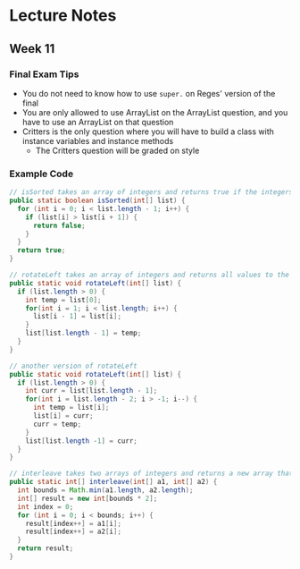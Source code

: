 # Lecture Notes
## Week 11

### Final Exam Tips
* You do not need to know how to use `super.` on Reges' version of the final
* You are only allowed to use ArrayList on the ArrayList question, and you have to use an ArrayList on that question
* Critters is the only question where you will have to build a class with instance variables and instance methods
  * The Critters question will be graded on style

### Example Code

```java
// isSorted takes an array of integers and returns true if the integers appear in sorted (nondecreasing) order
public static boolean isSorted(int[] list) {
  for (int i = 0; i < list.length - 1; i++) {
    if (list[i] > list[i + 1]) {
      return false;
    }
  }
  return true;
}
```

```java
// rotateLeft takes an array of integers and returns all values to the left by one position, rotating the first to the back.
public static void rotateLeft(int[] list) {
  if (list.length > 0) {
    int temp = list[0];
    for(int i = 1; i < list.length; i++) {
      list[i - 1] = list[i];
    }
    list[list.length - 1] = temp;
  }
}
```

```java
// another version of rotateLeft
public static void rotateLeft(int[] list) {
  if (list.length > 0) {
    int curr = list[list.length - 1];
    for(int i = list.length - 2; i > -1; i--) {
      int temp = list[i];
      list[i] = curr;
      curr = temp;
    }
    list[list.length -1] = curr;
  }
}
```

```java
// interleave takes two arrays of integers and returns a new array that contains the result of interleaving the elements of the two arrays
public static int[] interleave(int[] a1, int[] a2) {
  int bounds = Math.min(a1.length, a2.length);
  int[] result = new int[bounds * 2];
  int index = 0;
  for (int i = 0; i < bounds; i++) {
    result[index++] = a1[i];
    result[index++] = a2[i];
  }
  return result;
}
```